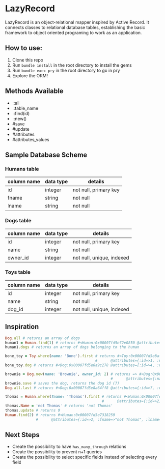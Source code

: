 # LazyRecord

LazyRecord is an object-relational mapper inspired by Active Record. It connects classes to relational database tables, establishing the basic framework to object oriented programing to work as an application.

## How to use:

1. Clone this repo
2. Run `bundle install` in the root directory to install the gems
3. Run `bundle exec pry` in the root directory to go in pry
4. Explore the ORM!

## Methods Available

* ::all
* ::table_name
* ::find(id)
* ::new()
* #save
* #update
* #attributes
* #attributes_values

## Sample Database Scheme

### Humans table

|column name   |data type   |details   |
|-----|-----|-----|
|id   |integer   |not null, primary key   |
|fname   |string    |not null   |
|lname   |string    |not null   |

### Dogs table

|column name   |data type   |details   |
|-----|-----|-----|
|id   |integer   |not null, primary key   |
|name   |string    |not null   |
|owner_id   |integer   |not null, unique, indexed   |

### Toys table

|column name   |data type   |details   |
|-----|-----|-----|
|id   |integer   |not null, primary key   |
|name   |string    |not null   |
|dog_id   |integer   |not null, unique, indexed   |

## Inspiration

```ruby
Dog.all # returns an array of dogs
human1 = Human.find(1) # returns #<Human:0x00007fd5e72e0850 @attributes={:id=>1, :fname=>"Lily", :lname=>"Andrews"}>
human1.dogs # returns an array of dogs belonging to the human

bone_toy = Toy.where(name: 'Bone').first # returns #<Toy:0x00007fd5e8af99a0 
                                         #      @attributes={:id=>1, :name=>"Bone", :dog_id=>4}>
bone_toy.dog # returns #<Dog:0x00007fd5e8a9c278 @attributes={:id=>4, :name=>"Charlie", :owner_id=>3}>

brownie = Dog.new(name: 'Brownie', owner_id: 2) # returns => #<Dog:0x00007fd5e7839ae0 
                                                #      @attributes={:name=>"Brownie", :owner_id=>2}>
brownie.save # saves the dog, returns the dog id (7)
Dog.all.last # returns #<Dog:0x00007fd5e8a64ff8 @attributes={:id=>7, :name=>"Brownie", :owner_id=>2}>

thomas = Human.where(fname: 'Thomas').first # returns #<Human:0x00007fd5e7318250 
                                            #      @attributes={:id=>2, :fname=>"Thomas", :lname=>"Smith"}>
thomas.Name = 'not Thomas' # returns 'not Thomas'
thomas.update # returns 0
Human.find(2) # returns #<Human:0x00007fd5e7318250 
              #      @attributes={:id=>2, :fname=>"not Thomas", :lname=>"Smith"}>
```

## Next Steps

* Create the possibility to have `has_many_through` relations
* Create the possibility to prevent n+1 queries
* Create the possibility to select specific fields instead of selecting every field

